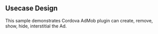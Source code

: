 ## Usecase Design

This sample demonstrates Cordova AdMob plugin can create, remove, show, hide, interstitial the Ad.

